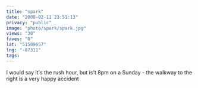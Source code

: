 ```yaml
---
title: "spark"
date: "2008-02-11 23:51:13"
privacy: "public"
image: "photo/spark/spark.jpg"
views: "30"
faves: "0"
lat: "51509657"
lng: "-87311"
tags:
---
```

I would say it's the rush hour, but is't 8pm on a Sunday - the walkway to the right is a very happy accident
